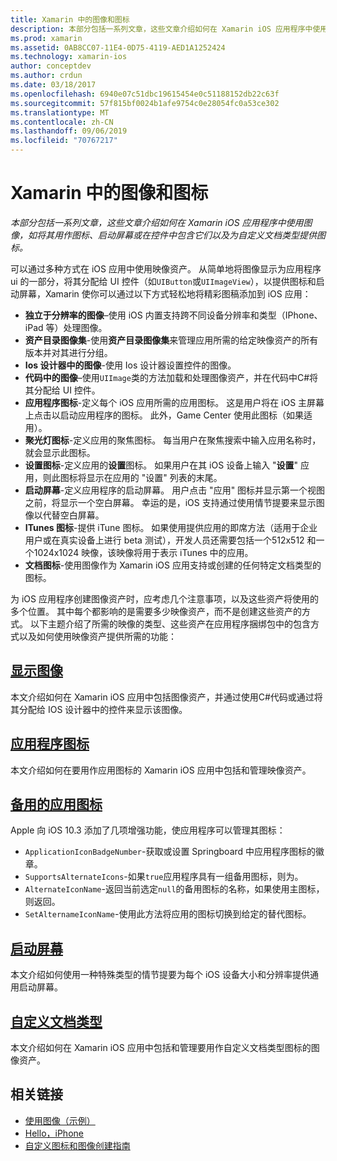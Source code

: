 ```yaml
---
title: Xamarin 中的图像和图标
description: 本部分包括一系列文章，这些文章介绍如何在 Xamarin iOS 应用程序中使用图像，如将其用作图标、启动屏幕或在控件中包含它们以及为自定义文档类型提供图标。
ms.prod: xamarin
ms.assetid: 0AB8CC07-11E4-0D75-4119-AED1A1252424
ms.technology: xamarin-ios
author: conceptdev
ms.author: crdun
ms.date: 03/18/2017
ms.openlocfilehash: 6940e07c51dbc19615454e0c51188152db22c63f
ms.sourcegitcommit: 57f815bf0024b1afe9754c0e28054fc0a53ce302
ms.translationtype: MT
ms.contentlocale: zh-CN
ms.lasthandoff: 09/06/2019
ms.locfileid: "70767217"
---
```

# <a name="images-and-icons-in-xamarinios"></a>Xamarin 中的图像和图标

_本部分包括一系列文章，这些文章介绍如何在 Xamarin iOS 应用程序中使用图像，如将其用作图标、启动屏幕或在控件中包含它们以及为自定义文档类型提供图标。_

可以通过多种方式在 iOS 应用中使用映像资产。 从简单地将图像显示为应用程序 ui 的一部分，将其分配给 UI 控件（如`UIButton`或`UIImageView`），以提供图标和启动屏幕，Xamarin 使你可以通过以下方式轻松地将精彩图稿添加到 iOS 应用： 

- **独立于分辨率的图像**–使用 iOS 内置支持跨不同设备分辨率和类型（IPhone、iPad 等）处理图像。
- **资产目录图像集**-使用**资产目录图像集**来管理应用所需的给定映像资产的所有版本并对其进行分组。
- **Ios 设计器中的图像**-使用 Ios 设计器设置控件的图像。
- **代码中的图像**–使用`UIImage`类的方法加载和处理图像资产，并在代码中C#将其分配给 UI 控件。
- **应用程序图标**-定义每个 iOS 应用所需的应用图标。 这是用户将在 iOS 主屏幕上点击以启动应用程序的图标。 此外，Game Center 使用此图标（如果适用）。
- **聚光灯图标**-定义应用的聚焦图标。 每当用户在聚焦搜索中输入应用名称时，就会显示此图标。
- **设置图标**-定义应用的**设置**图标。 如果用户在其 iOS 设备上输入 "**设置**" 应用，则此图标将显示在应用的 "设置" 列表的末尾。 
- **启动屏幕**-定义应用程序的启动屏幕。 用户点击 "应用" 图标并显示第一个视图之前，将显示一个空白屏幕。 幸运的是，iOS 支持通过使用情节提要来显示图像以代替空白屏幕。 
- **ITunes 图标**-提供 iTune 图标。 如果使用提供应用的即席方法（适用于企业用户或在真实设备上进行 beta 测试），开发人员还需要包括一个512x512 和一个1024x1024 映像，该映像将用于表示 iTunes 中的应用。
- **文档图标**-使用图像作为 Xamarin iOS 应用支持或创建的任何特定文档类型的图标。

为 iOS 应用程序创建图像资产时，应考虑几个注意事项，以及这些资产将使用的多个位置。 其中每个都影响的是需要多少映像资产，而不是创建这些资产的方式。 以下主题介绍了所需的映像的类型、这些资产在应用程序捆绑包中的包含方式以及如何使用映像资产提供所需的功能：

## <a name="displaying-an-imageiosapp-fundamentalsimages-iconsdisplaying-an-imagemd"></a>[显示图像](~/ios/app-fundamentals/images-icons/displaying-an-image.md)

本文介绍如何在 Xamarin iOS 应用中包括图像资产，并通过使用C#代码或通过将其分配给 IOS 设计器中的控件来显示该图像。

## <a name="application-iconsiosapp-fundamentalsimages-iconsapp-iconsmd"></a>[应用程序图标](~/ios/app-fundamentals/images-icons/app-icons.md)

本文介绍如何在要用作应用图标的 Xamarin iOS 应用中包括和管理映像资产。

## <a name="alternate-app-iconsiosapp-fundamentalsimages-iconsalternate-app-iconsmd"></a>[备用的应用图标](~/ios/app-fundamentals/images-icons/alternate-app-icons.md)

Apple 向 iOS 10.3 添加了几项增强功能，使应用程序可以管理其图标：

- `ApplicationIconBadgeNumber`-获取或设置 Springboard 中应用程序图标的徽章。
- `SupportsAlternateIcons`-如果`true`应用程序具有一组备用图标，则为。
- `AlternateIconName`-返回当前选定`null`的备用图标的名称，如果使用主图标，则返回。
- `SetAlternameIconName`-使用此方法将应用的图标切换到给定的替代图标。

## <a name="launch-screensiosapp-fundamentalsimages-iconslaunch-screensmd"></a>[启动屏幕](~/ios/app-fundamentals/images-icons/launch-screens.md)

本文介绍如何使用一种特殊类型的情节提要为每个 iOS 设备大小和分辨率提供通用启动屏幕。

## <a name="custom-document-typesiosapp-fundamentalsimages-iconscustom-document-typesmd"></a>[自定义文档类型](~/ios/app-fundamentals/images-icons/custom-document-types.md)

本文介绍如何在 Xamarin iOS 应用中包括和管理要用作自定义文档类型图标的图像资产。

## <a name="related-links"></a>相关链接

- [使用图像（示例）](https://docs.microsoft.com/samples/xamarin/ios-samples/workingwithimages)
- [Hello，iPhone](~/ios/get-started/hello-ios/index.md)
- [自定义图标和图像创建指南](https://developer.apple.com/library/ios/#documentation/UserExperience/Conceptual/MobileHIG/IconsImages/IconsImages.html)
